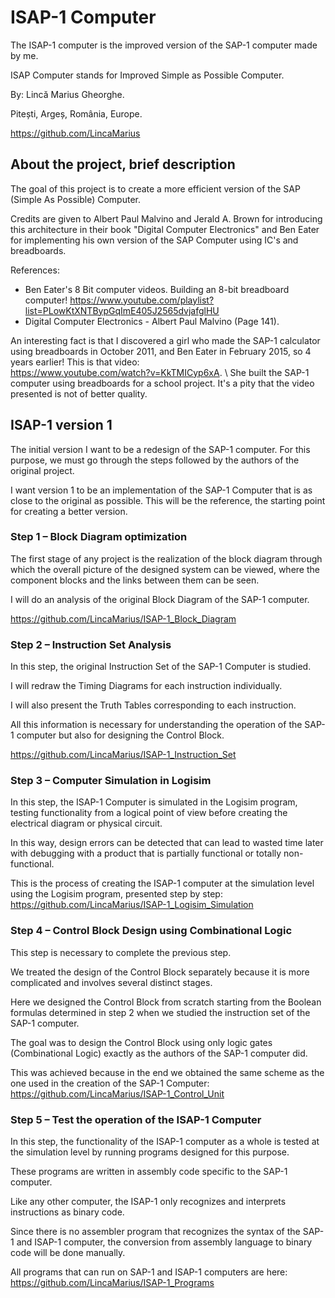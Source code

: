 # ISAP-1 Computer
The ISAP-1 computer is the improved version of the SAP-1 computer made by me.

ISAP Computer stands for Improved Simple as Possible Computer.

By: Lincă Marius Gheorghe.

Pitești, Argeș, România, Europe.

https://github.com/LincaMarius

## About the project, brief description

The goal of this project is to create a more efficient version of the SAP (Simple As Possible) Computer.
    
Credits are given to Albert Paul Malvino and Jerald A. Brown for introducing this architecture in their book "Digital Computer Electronics" and Ben Eater for implementing his own version of the SAP Computer using IC's and breadboards.

References: 
- Ben Eater's 8 Bit computer videos. Building an 8-bit breadboard computer! https://www.youtube.com/playlist?list=PLowKtXNTBypGqImE405J2565dvjafglHU
- Digital Computer Electronics - Albert Paul Malvino (Page 141).

An interesting fact is that I discovered a girl who made the SAP-1 calculator using breadboards in October 2011, and Ben Eater in February 2015, so 4 years earlier! This is that video: \
 https://www.youtube.com/watch?v=KkTMICyp6xA. \ 
 She built the SAP-1 computer using breadboards for a school project. It's a pity that the video presented is not of better quality.

## ISAP-1 version 1
The initial version I want to be a redesign of the SAP-1 computer. For this purpose, we must go through the steps followed by the authors of the original project.

I want version 1 to be an implementation of the SAP-1 Computer that is as close to the original as possible. This will be the reference, the starting point for creating a better version.

### Step 1 – Block Diagram optimization
The first stage of any project is the realization of the block diagram through which the overall picture of the designed system can be viewed, where the component blocks and the links between them can be seen.

I will do an analysis of the original Block Diagram of the SAP-1 computer.

https://github.com/LincaMarius/ISAP-1_Block_Diagram

### Step 2 – Instruction Set Analysis
In this step, the original Instruction Set of the SAP-1 Computer is studied.

I will redraw the Timing Diagrams for each instruction individually.

I will also present the Truth Tables corresponding to each instruction.

All this information is necessary for understanding the operation of the SAP-1 computer but also for designing the Control Block.

https://github.com/LincaMarius/ISAP-1_Instruction_Set

### Step 3 – Computer Simulation in Logisim
In this step, the ISAP-1 Computer is simulated in the Logisim program, testing functionality from a logical point of view before creating the electrical diagram or physical circuit.

In this way, design errors can be detected that can lead to wasted time later with debugging with a product that is partially functional or totally non-functional.

This is the process of creating the ISAP-1 computer at the simulation level using the Logisim program, presented step by step: \
https://github.com/LincaMarius/ISAP-1_Logisim_Simulation

### Step 4 – Control Block Design using Combinational Logic
This step is necessary to complete the previous step.

We treated the design of the Control Block separately because it is more complicated and involves several distinct stages.

Here we designed the Control Block from scratch starting from the Boolean formulas determined in step 2 when we studied the instruction set of the SAP-1 computer.

The goal was to design the Control Block using only logic gates (Combinational Logic) exactly as the authors of the SAP-1 computer did.

This was achieved because in the end we obtained the same scheme as the one used in the creation of the SAP-1 Computer: \
https://github.com/LincaMarius/ISAP-1_Control_Unit

### Step 5 – Test the operation of the ISAP-1 Computer
In this step, the functionality of the ISAP-1 computer as a whole is tested at the simulation level by running programs designed for this purpose.

These programs are written in assembly code specific to the SAP-1 computer.

Like any other computer, the ISAP-1 only recognizes and interprets instructions as binary code.

Since there is no assembler program that recognizes the syntax of the SAP-1 and ISAP-1 computer, the conversion from assembly language to binary code will be done manually.

All programs that can run on SAP-1 and ISAP-1 computers are here: \
https://github.com/LincaMarius/ISAP-1_Programs


